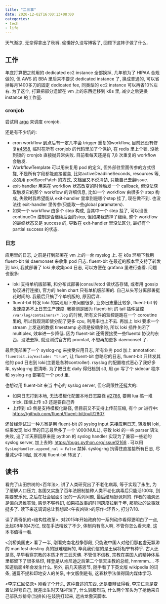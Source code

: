 ```yaml
---
title: "二三事"
date: 2020-12-02T16:00:13+08:00
categories:
- tech
- life
---
```


天气渐凉, 无奈得拿出了秋裤. 偷懒好久没写博客了, 回顾下这阵子做了什么.


## 工作


年底打算把之前用的 dedicated ec2 instance 全部换掉, 几年前为了 HIPAA 合规做的, 但 AWS 的 BBA 里后来不要求 dedicated instance 了, 换成普通的, 可以省掉每月1400多刀的固定 dedicated fee, 同类型的 ec2 instance 可以再省10%左右. 为了这个, 打算把部分遗留在 vm 上的东西迁移到 k8s 里, 减少之后更换 instance 的工作量.


### cronjob

尝试用 [argo](https://github.com/argoproj/argo) 来调度 cronjob.

还是有不少坑的:

- cron workflow 到点后有一定几率会 trigger 重复的workflow, 目前还没有修复[#4558](https://github.com/argoproj/argo/issues/4558), 临时在所有 cronjob 的代码里加了个保护, 在 redis 里上个锁, 没抢到锁的 cronjob 直接抛异常失败. 目前看每天还是有 7,8 次重复的 workflow 会触发.
- WorkflowTemplate 可以用来复用 pod 的定义, 但外部往里面传参的方式很搓, 不是所有字段都能直接覆盖, 比如activeDeadlineSeconds, resources 等, 必须用 podSpecPatch 的方式, 文档里又不说清楚, 只能自己去翻issue.
- exit-handler 用来在 workflow 状态改变的时候触发一个 callback, 但没法获取触发它的那个 workflow 的详细信息, 比如一个 workflow 由很多个 step 构成, 失败时我希望能从 exit-handler 里拿到是哪个step 挂了, 现在做不到. 也没法往 exit-handler 里传参(只能取一些global paramaters).
- 如果一个 workflow 由多个 step 构成, 当其中一个 step 挂了, 可以设置 continueOn 控制是否继续后面的step, 但如果我选择了继续, 整个 workflow 的最终状态又是 success 的, 导致在 exit-handler 里没法区分, 最好有个 partial success 的状态.


### 日志

应用里的日志, 之前是打到部署在 vm 上的一台 rsyslog 上. 在 k8s 环境下我用 fluent-bit 做 daemonset 来收集 pod 日志. fluent-bit 在最近的版本里支持了转发到 loki, 我就部署了 loki 来收集pod 日志, 可以方便在 grafana 里进行查看. 问题也很多:

- loki 支持单机版部署, 和分布式部署(consul/etcd 做状态存储, 或者用 gossip 协议进行连接), 官方的 helm chart 只有单机版部署的. 自己从头写分离部署挺花时间的. 我最后只搞了个单机版的, 原因后详.
- fluent-bit 转发 loki 的实现用下来问题很多, 业务日志量比较多, fluent-bit 转发速度追不上日志生产速度. 我猜测是因为 fluent-bit 的 tail 插件监控 `/var/log/containers/*.log` 的时候, 所有文件的监控是跑在一个 coroutine 里的, 所以我观测即使分配了更多 cpu, 利用率也上不去. 再加上 loki 要求一个 stream 上发送的数据 timestamp 必须是按顺序的, 所以 loki 插件关闭了 multiplex, 效率进一步降低. 因为 fluent-bit 还需要接受一些fluentd 协议的东西，没法去掉, 就没测试官方的 promtail, 不想再加更多 daemonset 了.


最后我部署了一个 syslog-ng 来接受应用日志, 所有业务 pod 加上 annotation: `fluentbit.io/exclude: "true"`, 让 fluent-bit 忽略它的日志, fluent-bit 只转发其他的 pod 日志到 loki(主要是各种controller). rsyslog 的配置格式恶心了我好多年, syslog-ng 更清晰. 为了把日志 daily 得归档到 s3, 用 go 写了个 sidecar 程序和 syslog-ng 部署在一个 pod 里.

也想过用 fluent-bit 来当 中心的 syslog server, 但它局限性还挺大的:

- 如果日志打到本地, 无法模板化配置本地日志路径 [#2786](https://github.com/fluent/fluent-bit/issues/2786), 要用 lua 搞一堆 trick, 压缩上传 s3 还是要自己弄
- 上传到 s3 倒是支持模板化路径, 但目前又不支持上传前压缩, 有个 pr 进行中: https://github.com/fluent/fluent-bit/pull/2807

还曾经测试过一种方案是用 fluent-bit 的 syslog input 来接应用日志, 转发到 loki, 结果发现 loki 里的日志最后多了一个 \000(NULL), 导致 loki 的一些 parser 语法失败, 追了半天原因原来是 python 的 syslog handler 实现为了兼容一些老的 syslog server, 加上去的: https://bugs.python.org/issue12168 . 可以用 `SysLogHandler.append_nul = False` 禁掉. syslog-ng 抗得住直接接所有日志, 尽量减少中间层, 就不用 fluent-bit 转发了.

## 读书

看完了山田宗树的<百年法>, 讲了人类研究出了不老化病毒, 等于实现了永生, 为了缓解人口压力, 各国又实施了百年法限制接种人类不老化病毒后只能活100年, 到期要安乐死, 之后在社会层面引发的一系列问题, 最后结局挺讽刺的. 作者的脑洞还是偏向思维实验, 感觉不够科幻, 如果把故事的时间跨度拉到千年, 那能扯的故事就挺多了. 读下来这调调总让我想起<午夜凶铃>的原作<环界>, 打分7/10.


读了黄奇帆的<结构性改革>, 对2015年开始政府的一系列动作看得更明白了一点, 比起08年的4万亿, 现在手法精致了不少, 体制内有高人啊, 不管你怎么看未来, 这本书值得一看.

<剑桥美国史> 看了一半, 刚看完南北战争那段, 只能说中国人对他们那套虚无飘渺的 manifest destiny 真的挺难理解的, 毕竟我们信的是王侯将相宁有种乎. 古人还是高, 早早看穿宗教的本质才有三武灭佛. 不管信不信教, 宗教在美国人的精神体系里都留下了很多烙印, 拜登是从肯尼迪之后第二个信天主教的总统, hmmmm.... 不知道后面4年会发生什么. 另外, 前几天感恩节, 随手看了下英文版 wikipedia 的词条, 通篇不提和印地安人的关系, 中文版倒是有, 这春秋手法值得国内媒体学习.

<李宗仁回忆录> 刚看了个开头, 这种自述的东西, 还是要辨证得看, 李宗仁真是变着法得夸自己, 就差出生时天降祥瑞了, 什么驯服烈马, 什么两个军头为了抢他来自己部队炒排骨(当排长)在妓院打起来, 远古龙傲天脚本.
